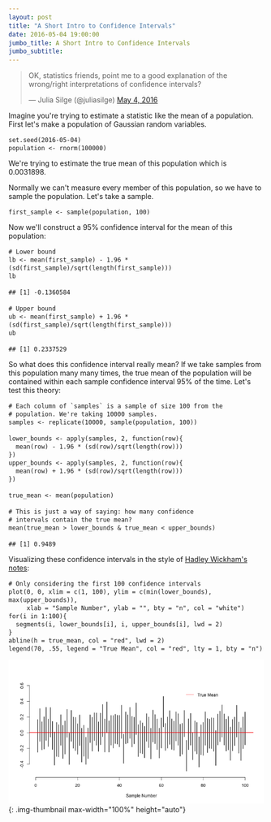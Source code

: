 ```yaml
---
layout: post
title: "A Short Intro to Confidence Intervals"
date: 2016-05-04 19:00:00
jumbo_title: A Short Intro to Confidence Intervals
jumbo_subtitle:
---
```


<blockquote class="twitter-tweet" data-lang="en"><p lang="en" dir="ltr">OK, statistics friends, point me to a good explanation of the wrong/right interpretations of confidence intervals?</p>&mdash; Julia Silge (@juliasilge) <a href="https://twitter.com/juliasilge/status/727976472917377024">May 4, 2016</a></blockquote>
<script async src="http://platform.twitter.com/widgets.js" charset="utf-8"></script>

Imagine you're trying to estimate a statistic like the mean
of a population. First let's make a population of Gaussian
random variables.


    set.seed(2016-05-04)
    population <- rnorm(100000)

We're trying to estimate the true mean of this population
which is 0.0031898.

Normally we can't measure every member of this population,
so we have to sample the population. Let's take a sample.


    first_sample <- sample(population, 100)

Now we'll construct a 95% confidence interval for the mean of
this population:


    # Lower bound
    lb <- mean(first_sample) - 1.96 * (sd(first_sample)/sqrt(length(first_sample)))
    lb

    ## [1] -0.1360584

    # Upper bound
    ub <- mean(first_sample) + 1.96 * (sd(first_sample)/sqrt(length(first_sample)))
    ub

    ## [1] 0.2337529

So what does this confidence interval really mean? If we
take samples from this population many many times,
the true mean of the population will be contained within
each sample confidence interval 95% of the time. Let's
test this theory:


    # Each column of `samples` is a sample of size 100 from the
    # population. We're taking 10000 samples.
    samples <- replicate(10000, sample(population, 100))
    
    lower_bounds <- apply(samples, 2, function(row){
      mean(row) - 1.96 * (sd(row)/sqrt(length(row)))
    })
    upper_bounds <- apply(samples, 2, function(row){
      mean(row) + 1.96 * (sd(row)/sqrt(length(row)))
    })
    
    true_mean <- mean(population)
    
    # This is just a way of saying: how many confidence
    # intervals contain the true mean?
    mean(true_mean > lower_bounds & true_mean < upper_bounds)

    ## [1] 0.9489

Visualizing these confidence intervals in the style of
[Hadley Wickham's notes](http://stat310.had.co.nz/lectures/22-confidence.pdf):


    # Only considering the first 100 confidence intervals
    plot(0, 0, xlim = c(1, 100), ylim = c(min(lower_bounds), max(upper_bounds)),
         xlab = "Sample Number", ylab = "", bty = "n", col = "white")
    for(i in 1:100){
      segments(i, lower_bounds[i], i, upper_bounds[i], lwd = 2)
    }
    abline(h = true_mean, col = "red", lwd = 2)
    legend(70, .55, legend = "True Mean", col = "red", lty = 1, bty = "n")

![center](/img/2016-05-04-A-Short-Intro-to-Confidence-Intervals/unnamed-chunk-5-1.png){: .img-thumbnail max-width="100%" height="auto"}
